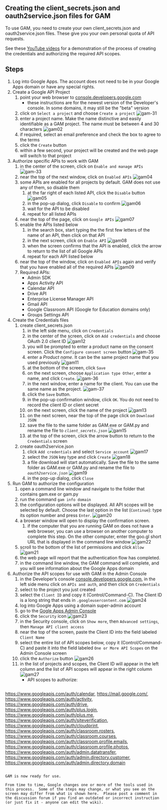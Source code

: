 ## Creating the client\_secrets.json and oauth2service.json files for GAM
To use GAM, you need to create your own client\_secrets.json and oauth2service.json files. These give you your own personal quota of API requests.

See these [YouTube videos](https://goo.gl/slo06E) for a demonstration of the process of creating the credentials and authorizing the required API scopes.

## Steps

1. Log into Google Apps. The account does not need to be in your Google Apps domain or have any special rights.
1. Create a Google API Project 
    1. point your web browser to [console.developers.google.com](http://console.developers.google.com)
        * these instructions are for the newest version of the Developer's console.  In some domains, it may still be the "beta" version
    1. click on `Select a project` and choose `Create a project` ![gam-31](https://cloud.githubusercontent.com/assets/1683475/11098097/51366f22-8868-11e5-929a-601fa481fcc4.png)
    1. enter a project name.  Make the name distinctive and easily identifiable as a GAM project.  The name must be between 4 and 30 characters ![gam02](https://cloud.githubusercontent.com/assets/1683475/11096331/07cda872-885f-11e5-9061-f7db2e18183b.png)
    1. if required, select an email preference and check the box to agree to the terms 
    1. click the `Create` button
    1. within a few second, your project will be created and the web page will switch to that project
1. Authorize specific APIs to work with GAM
    1. in the center of the screen, click on `Enable and manage APIs` ![gam-33](https://cloud.githubusercontent.com/assets/1683475/11098098/5136c472-8868-11e5-9f11-31af28aafb16.png)
    1. near the top of the next window, click on `Enabled APIs` ![gam04](https://cloud.githubusercontent.com/assets/1683475/11096332/07cf5492-885f-11e5-9793-3fc0651a0e31.png)
    1. some APIs are enabled for all projects by default.  GAM does not use any of them, so disable them
        1. at the far right of each listed API, click the `Disable` button ![gam05](https://cloud.githubusercontent.com/assets/1683475/11096333/07d4dcc8-885f-11e5-974e-80e374e98fc2.png)
        1. in the pop-up dialog, click `Disable` to confirm ![gam06](https://cloud.githubusercontent.com/assets/1683475/11096311/07a59c42-885f-11e5-802a-08beea16ffa3.png)
        1. wait for the API to be disabled
        1. repeat for all listed APIs
    1. near the top of the page, click on `Google APIs` ![gam07](https://cloud.githubusercontent.com/assets/1683475/11096309/07a487f8-885f-11e5-99ef-487cdfdeb496.png)
    1. enable the APIs listed below
        1. in the search box, start typing the the first few letters of the name of an API, then click on that API
        1. in the next screen, click on `Enable API` ![gam08](https://cloud.githubusercontent.com/assets/1683475/11096310/07a599a4-885f-11e5-9896-23364582e79a.png)
        1. when the screen confirms that the API is enabled, click the arrow to return to the list of all Google APIs
        1. repeat for each API listed below 
    1. near the top of the window, click on `Enabled APIs` again and verify that you have enabled all of the required APIs 
![gam09](https://cloud.githubusercontent.com/assets/1683475/11096313/07a72ae4-885f-11e5-8041-861e48f60af0.png)
    1. Required APIs:
        * Admin SDK
        * Apps Activity API
        * Calendar API
        * Drive API
        * Enterprise License Manager API
        * Gmail API
        * Google Classroom API (Google for Education domains only)
        * Groups Settings API
1. Create the Credentials files
    1. create client_secrets.json
        1. in the left side menu, click on `Credentials`
        1. in the center of the screen, click on `Add credentials` and choose OAuth 2.0 client ID ![gam12](https://cloud.githubusercontent.com/assets/1683475/11096315/07b0ce00-885f-11e5-86dc-b84d3c2e94c5.png)
        1. you will be prompted to enter a product name on the consent screen.  Click the `Configure consent screen` button ![gam-35](https://cloud.githubusercontent.com/assets/1683475/11098100/51467d40-8868-11e5-8511-62086b45ac1c.png)
        1. enter a _Product name_.  It can be the same project name that you used previously ![gam11](https://cloud.githubusercontent.com/assets/1683475/11096312/07a61654-885f-11e5-9697-cb581fe094fe.png)
        1. at the bottom of the screen, click `Save` 
        1. on the next screen, choose `Application type Other`, enter a name, and click `Create`. ![gam-36](https://cloud.githubusercontent.com/assets/1683475/11098096/5134ff2a-8868-11e5-9f20-1c36b8720bf1.png) 
        1. in the next window, enter a name for the client.  You can use the same name as the project. ![gam-37](https://cloud.githubusercontent.com/assets/1683475/11098095/5133dc44-8868-11e5-9025-deb568d793db.png)
        1. click the `Save` button.
        1. in the pop-up confirmation window, click `OK`.  You do not need to record the client ID or client secret
        1. on the next screen, click the name of the project ![gam13](https://cloud.githubusercontent.com/assets/1683475/11096316/07b12562-885f-11e5-9d9a-d6c7721f1b2d.png)
        1. on the next screen, near the top of the page click on `Download JSON`
        1. save the file to the same folder as GAM.exe or GAM.py and rename the file to *`client_secrets.json`* ![gam15](https://cloud.githubusercontent.com/assets/1683475/11096317/07b2dac4-885f-11e5-9283-bd7cc7141aff.png)
        1. at the top of the screen, click the arrow button to return to the `Credentials` screen
    1. create oauth2service.json
        1. click `Add credentials` and select `Service account` ![gam17](https://cloud.githubusercontent.com/assets/1683475/11096318/07b2f450-885f-11e5-9597-c71cdcf13ecf.png)
        1. select the `JSON` key type and click `Create` ![gam18](https://cloud.githubusercontent.com/assets/1683475/11096319/07b390a4-885f-11e5-859a-b96e8b4376dc.png)
        1. a file download will start automatically.  Save the file to the same folder as GAM.exe or GAM.py and rename the file to *`oauth2service.json`* ![gam19](https://cloud.githubusercontent.com/assets/1683475/11096321/07bd277c-885f-11e5-9aeb-07df368265e2.png)
        1. in the pop-up dialog, click `Close`
1. Run GAM to authorize the configuration
    1. open a command line window and navigate to the folder that contains gam.exe or gam.py
    1. run the command `gam info domain`
    1. the configuration options will be displayed.  All API scopes will be selected by default. Choose the last option in the list (`Continue`): type its option number and press `Enter`. ![gam20](https://cloud.githubusercontent.com/assets/1683475/11096320/07ba411a-885f-11e5-9b68-2956e3b44475.png)
    1. a browser window will open to display the confirmation screen.  
        1. if the computer that you are running GAM on does not have a web browser, you can use a browser on another computer to complete this step.  On the other computer, enter the goo.gl short URL that is displayed in the command line window ![gam22](https://cloud.githubusercontent.com/assets/1683475/11096324/07c046f0-885f-11e5-9ece-2cc76b4bb59d.png)
    1. scroll to the bottom of the list of permissions and click `Allow` ![gam21](https://cloud.githubusercontent.com/assets/1683475/11096323/07be2bc2-885f-11e5-9822-35a6cd35b8e9.png)
    1. the web page will report that the authentication flow has completed.
    1. in the command line window, the GAM command will complete, and you will see information about the Google Apps domain
1. Authorize the API scopes for use with GAM in the Admin Console
    1. in the Developer’s console [console.developers.google.com](http://console.developers.google.com), in the left side menu click on `APIs and auth`, and then click on `Credentials`
    1. select to the project you just created
    1. select the `Client ID` and copy it (Control/Command-C).  The Client ID is a long string that ends in `.googleusercontent.com` ![gam24](https://cloud.githubusercontent.com/assets/1683475/11096325/07c04498-885f-11e5-80af-b9a094520de3.png)
    1. log into Google Apps using a domain super-admin account
    1. go to the [Gogle Apps Admin Console](http://admin.google.com)
    1. click the `Security` icon ![gam23](https://cloud.githubusercontent.com/assets/1683475/11096322/07bd8492-885f-11e5-9365-55a2dead8455.png)
    1. in the Security console, click on `Show more`, then `Advanced settings`, then `Manage API client access`
    1. near the top of the screen, paste the Client ID into the field labeled `Client Name`
    1. select the entire list of API scopes below, copy it (Control/Command-C) and paste it into the field labeled `One or More API Scopes` on the Admin Console screen
    1. click the `Authorize` button ![gam26](https://cloud.githubusercontent.com/assets/1683475/11096329/07c82474-885f-11e5-9741-90121987b508.png)
    1. in the list of projects and scopes, the Client ID will appear in the left column and the list of API scopes will appear in the right column ![gam27](https://cloud.githubusercontent.com/assets/1683475/11096328/07c8fe30-885f-11e5-8db3-62cdd06bd626.png)
        * API scopes to authorize:

> ````
https://www.googleapis.com/auth/calendar, 
https://mail.google.com/, 
https://www.googleapis.com/auth/activity, 
https://www.googleapis.com/auth/drive, 
https://www.googleapis.com/auth/plus.login, 
https://www.googleapis.com/auth/plus.me, 
https://www.googleapis.com/auth/siteverification, 
https://www.googleapis.com/auth/cloudprint, 
https://www.googleapis.com/auth/classroom.rosters, 
https://www.googleapis.com/auth/classroom.courses, 
https://www.googleapis.com/auth/classroom.profile.emails, 
https://www.googleapis.com/auth/classroom.profile.photos, 
https://www.googleapis.com/auth/admin.datatransfer, 
https://www.googleapis.com/auth/admin.directory.customer, 
https://www.googleapis.com/auth/admin.directory.domain
````

GAM is now ready for use.

From time to time, Google changes one or more of the tools used in this process.  Some of the steps may change, or what you see on the screen may differ from what is shown here.  Please post a comment in the discussion forum if you find an outdated or incorrect instruction (or just fix it - anyone can edit the wiki).